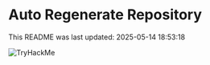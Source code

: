 # Auto Regenerate Repository

This README was last updated: 2025-05-14 18:53:18

 ![TryHackMe](https://tryhackme.com/badge/533634)